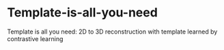 # Template-is-all-you-need
Template is all you need: 2D to 3D reconstruction with template learned by contrastive learning
